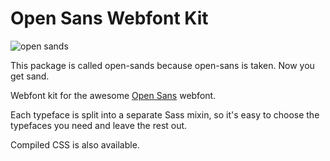 # Open Sans Webfont Kit

![open sands](https://i.imgur.com/oDiFhSu.jpg)

This package is called open-sands because open-sans is taken. Now you get sand.

Webfont kit for the awesome [Open Sans](http://www.google.com/fonts/specimen/Open+Sans) webfont.

Each typeface is split into a separate Sass mixin, so it's easy to choose the typefaces you need and leave the rest out.

Compiled CSS is also available.
